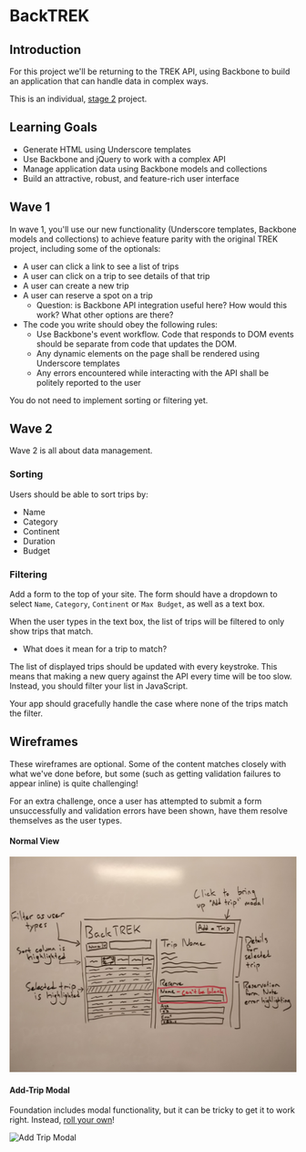 # BackTREK

## Introduction

For this project we'll be returning to the TREK API, using Backbone to build an application that can handle data in complex ways.

This is an individual, [stage 2](https://github.com/Ada-Developers-Academy/pedagogy/blob/master/rule-of-three.md#stage-2) project.

## Learning Goals

- Generate HTML using Underscore templates
- Use Backbone and jQuery to work with a complex API
- Manage application data using Backbone models and collections
- Build an attractive, robust, and feature-rich user interface

## Wave 1

In wave 1, you'll use our new functionality (Underscore templates, Backbone models and collections) to achieve feature parity with the original TREK project, including some of the optionals:

- A user can click a link to see a list of trips
- A user can click on a trip to see details of that trip
- A user can create a new trip
- A user can reserve a spot on a trip
  - Question: is Backbone API integration useful here? How would this work? What other options are there?
- The code you write should obey the following rules:
  - Use Backbone's event workflow. Code that responds to DOM events should be separate from code that updates the DOM.
  - Any dynamic elements on the page shall be rendered using Underscore templates
  - Any errors encountered while interacting with the API shall be politely reported to the user

You do not need to implement sorting or filtering yet.

## Wave 2

Wave 2 is all about data management.

### Sorting

Users should be able to sort trips by:
- Name
- Category
- Continent
- Duration
- Budget

### Filtering

Add a form to the top of your site. The form should have a dropdown to select `Name`, `Category`, `Continent` or `Max Budget`, as well as a text box.

When the user types in the text box, the list of trips will be filtered to only show trips that match.
- What does it mean for a trip to match?

The list of displayed trips should be updated with every keystroke. This means that making a new query against the API every time will be too slow. Instead, you should filter your list in JavaScript.

Your app should gracefully handle the case where none of the trips match the filter.

## Wireframes

These wireframes are optional. Some of the content matches closely with what we've done before, but some (such as getting validation failures to appear inline) is quite challenging!

For an extra challenge, once a user has attempted to submit a form unsuccessfully and validation errors have been shown, have them resolve themselves as the user types.

#### Normal View

![Normal View](images/wireframe.jpg)

#### Add-Trip Modal

Foundation includes modal functionality, but it can be tricky to get it to work right. Instead, [roll your own](https://www.w3schools.com/howto/howto_css_modals.asp)!

![Add Trip Modal](images/wireframe-modal.png)
